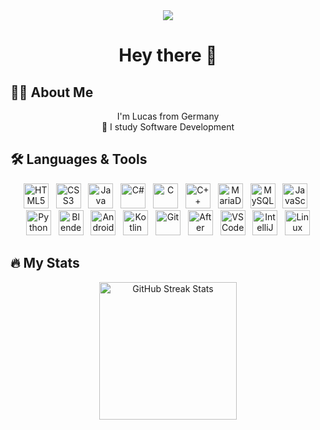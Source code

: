 <div align="center">
  <img src="https://visitor-badge.laobi.icu/badge?page_id=LucasWessel.LucasWessel" />
</div>

# <div align="center">Hey there 👋</div>

## 👩‍💻 About Me
<p align="center">
  I'm Lucas from Germany<br>
  🔭 I study Software Development
</p>


## 🛠 Languages & Tools
<p align="center">
  <img src="https://cdn.jsdelivr.net/gh/devicons/devicon/icons/html5/html5-original.svg" height="40" alt="HTML5" /> &nbsp;
  <img src="https://cdn.jsdelivr.net/gh/devicons/devicon/icons/css3/css3-original.svg" height="40" alt="CSS3" /> &nbsp;
  <img src="https://cdn.jsdelivr.net/gh/devicons/devicon/icons/java/java-original.svg" height="40" alt="Java" /> &nbsp;
  <img src="https://cdn.jsdelivr.net/gh/devicons/devicon/icons/csharp/csharp-original.svg" height="40" alt="C#" /> &nbsp;
  <img src="https://cdn.jsdelivr.net/gh/devicons/devicon/icons/c/c-original.svg" height="40" alt="C" /> &nbsp;
  <img src="https://cdn.jsdelivr.net/gh/devicons/devicon/icons/cplusplus/cplusplus-original.svg" height="40" alt="C++" /> &nbsp;
  <img src="https://cdn.jsdelivr.net/gh/devicons/devicon/icons/mariadb/mariadb-original.svg" height="40" alt="MariaDB" /> &nbsp;
  <img src="https://cdn.jsdelivr.net/gh/devicons/devicon/icons/mysql/mysql-original.svg" height="40" alt="MySQL" /> &nbsp;
  <img src="https://cdn.jsdelivr.net/gh/devicons/devicon/icons/javascript/javascript-original.svg" height="40" alt="JavaScript" /> &nbsp;
  <img src="https://cdn.jsdelivr.net/gh/devicons/devicon/icons/python/python-original.svg" height="40" alt="Python" /> &nbsp;
  <img src="https://cdn.jsdelivr.net/gh/devicons/devicon/icons/blender/blender-original.svg" height="40" alt="Blender" /> &nbsp;
  <img src="https://cdn.jsdelivr.net/gh/devicons/devicon/icons/android/android-original.svg" height="40" alt="Android" /> &nbsp;
  <img src="https://cdn.jsdelivr.net/gh/devicons/devicon/icons/kotlin/kotlin-original.svg" height="40" alt="Kotlin" /> &nbsp;
  <img src="https://cdn.jsdelivr.net/gh/devicons/devicon/icons/git/git-original.svg" height="40" alt="Git" /> &nbsp;
  <img src="https://cdn.jsdelivr.net/gh/devicons/devicon/icons/aftereffects/aftereffects-original.svg" height="40" alt="After Effects" /> &nbsp;
  <img src="https://cdn.jsdelivr.net/gh/devicons/devicon/icons/vscode/vscode-original.svg" height="40" alt="VSCode" /> &nbsp;
  <img src="https://cdn.jsdelivr.net/gh/devicons/devicon/icons/intellij/intellij-original.svg" height="40" alt="IntelliJ IDEA" /> &nbsp;
  <img src="https://cdn.jsdelivr.net/gh/devicons/devicon/icons/linux/linux-original.svg" height="40" alt="Linux" />
</p>

## 🔥 My Stats
<p align="center">
  <img src="https://streak-stats.demolab.com?user=LucasWessel&locale=en&mode=daily&theme=dark&hide_border=false&border_radius=5&order=3" height="220" alt="GitHub Streak Stats" />
</p>
